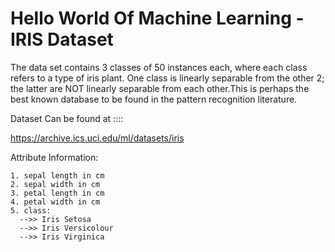 # Hello World Of Machine Learning - IRIS Dataset

The data set contains 3 classes of 50 instances each, where each class refers to a type of iris plant. One class is linearly separable from the other 2; the latter are NOT linearly separable from each other.This is perhaps the best known database to be found in the pattern recognition literature. 

Dataset Can be found at ::::

https://archive.ics.uci.edu/ml/datasets/iris


Attribute Information:

    1. sepal length in cm
    2. sepal width in cm
    3. petal length in cm
    4. petal width in cm
    5. class:
      -->> Iris Setosa
      -->> Iris Versicolour
      -->> Iris Virginica


